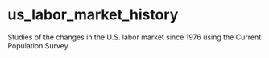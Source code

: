 # us_labor_market_history
Studies of the changes in the U.S. labor market since 1976 using the Current Population Survey
